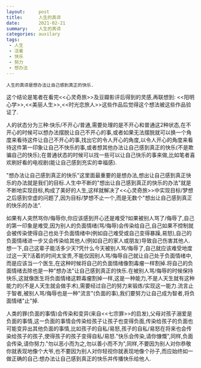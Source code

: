 ```yaml
---
layout:     post
title:      人生的真谛
date:       2021-02-21
summary:    人生的真谛
categories: auxilary
tags:
 - 人生
 - 活着
 - 快乐
 - 努力
 - 想办法
---
```


```
人生的真谛是想办法让自己感到真正的快乐.
```

这个结论是笔者在看完<<心灵奇旅>>及豆瓣影评后得到的灵感,再联想到: <<阳明心学>>,<<美丽人生>>,<<时光恋旅人>>这些作品后觉得这个想法被这些作品验证了.

人的状态分为三种:快乐/不开心/普通,需要处理的是不开心和普通这2种状态,在不开心的时候可以想办法摆脱让自己不开心的事,或者如果无法摆脱就可以换一个角度来看待这件让自己不开心的事,找出它的令人开心的角度,以令人开心的角度来看待这件第一印象让自己不快乐的事,或者想其他办法让自己感到真正的快乐(不是欺骗自己的快乐);在普通状态的时候可以找一些可以让自己快乐的事来做,比如笔者喜欢刷好看的电视剧(能让自己感到充实的幸福感).

"想办法让自己感到真正的快乐"这里面最重要的是想办法,想出让自己感到真正快乐的办法就是我们的目标.人生中不断的"想出让自己感到真正的快乐的办法"就是不断地实现目标,构成了美好的人生,这样就解决了<<心灵奇旅>>中实现目标/梦想之后感到空虚的问题了,因为目标/梦想不止一个,而是无数个"想出让自己感到真正的快乐的办法".

如果有人突然骂你/侮辱你,你应该感到开心还是难受?如果被别人骂了/侮辱了,自己的第一印象是难受,因为别人的负面情绪(骂/侮辱)会传染给自己,自己如果不控制就会被传染使得自己也处于负面情绪中(例如自己难受或自己变得暴躁,易怒),自己的负面情绪进一步又会传染给其他人(例如自己的家人或朋友)导致自己伤害其他人.想一下,自己这辈子能活多少天?凭什么今天被别人骂/侮辱了,自己就应该难受地度过这一天?活着的时间太宝贵,不能仅因别人骂/侮辱自己就让自己处于负面情绪中,而是应该当一个医生,在这种时候将自己的负面情绪像割毒瘤一样割掉.将自己的负面情绪去除也是一种"想办法"让自己感到真正的快乐.在被别人骂/侮辱的时候保持快乐,这就像医生将负面情绪这颗毒瘤割掉一样,这是一种能力,不是人天生就有这种能力的(不是人天生就会做手术),需要经过自己的努力来锻炼/实现这一能力.流言止于智者,被别人骂/侮辱也是一种"流言"(负面的事),我们要努力让自己成为智者,将负面情绪"止"掉.

人类的罪(负面的事情)会传染和变异(来自<<七宗罪>>的启发),父母对孩子溺爱是负面的事情,这一负面的事情会传染给孩子让孩子也变得负面,传染给孩子的负面也可能变异出其他负面的事情,比如孩子的自私/易怒,孩子的自私/易怒在将来也会传染给孩子的孩子,使得孩子的孩子变得自私/易怒."快乐会传染,请你慷慨",同样,负面会传染,请你努力."勿以恶小而为之,勿以善小而不为",同样,不要因为别人对你恭敬你就表现地像个大爷,也不要因为别人对你轻视你就表现地像个孙子,而应始终如一做正确的自己:想办法让自己感到真正的快乐并传播快乐给他人.
